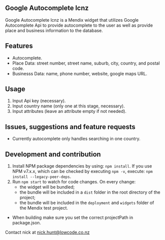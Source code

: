 ## Google Autocomplete lcnz
Google Autocomplete lcnz is a Mendix widget that utilizes Google Autocomplete Api to provide autocomplete to the user as well as provide place and business information to the database.

## Features
+ Autocomplete.
+ Place Data: street number, street name, suburb, city, country, and postal code.
+ Businesss Data: name, phone number, website, google maps URL.

## Usage
1. Input Api key (necessary).
2. Input country name (only one at this stage, necessary).
3. Input attributes (leave an attribute empty if not needed).

## Issues, suggestions and feature requests
+ Currently autocomplete only handles searching in one country.

## Development and contribution
1. Install NPM package dependencies by using: `npm install`. If you use NPM v7.x.x, which can be checked by executing `npm -v`, execute: `npm install --legacy-peer-deps`.
1. Run `npm start` to watch for code changes. On every change:
    - the widget will be bundled;
    - the bundle will be included in a `dist` folder in the root directory of the project;
    - the bundle will be included in the `deployment` and `widgets` folder of the Mendix test project.
+ When building make sure you set the correct projectPath in package.json.

Contact nick at nick.hunt@lowcode.co.nz
